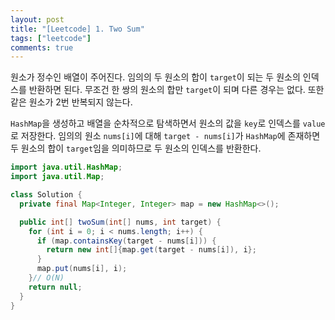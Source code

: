 ```yaml
---
layout: post
title: "[Leetcode] 1. Two Sum"
tags: ["leetcode"]
comments: true
---
```


원소가 정수인 배열이 주어진다. 임의의 두 원소의 합이 `target`이 되는 두 원소의 인덱스를 반환하면 된다. 무조건 한 쌍의 원소의 합만 `target`이 되며 다른 경우는 없다. 또한 같은 원소가 2번 반복되지 않는다.

`HashMap`을 생성하고 배열을 순차적으로 탐색하면서 원소의 값을 `key`로 인덱스를 `value`로 저장한다. 임의의 원소 `nums[i]`에 대해 `target - nums[i]`가 `HashMap`에 존재하면 두 원소의 합이 `target`임을 의미하므로 두 원소의 인덱스를 반환한다.

```java
import java.util.HashMap;
import java.util.Map;

class Solution {
  private final Map<Integer, Integer> map = new HashMap<>();

  public int[] twoSum(int[] nums, int target) {
    for (int i = 0; i < nums.length; i++) {
      if (map.containsKey(target - nums[i])) {
        return new int[]{map.get(target - nums[i]), i};
      }
      map.put(nums[i], i);
    }// O(N)
    return null;
  }
}
```
